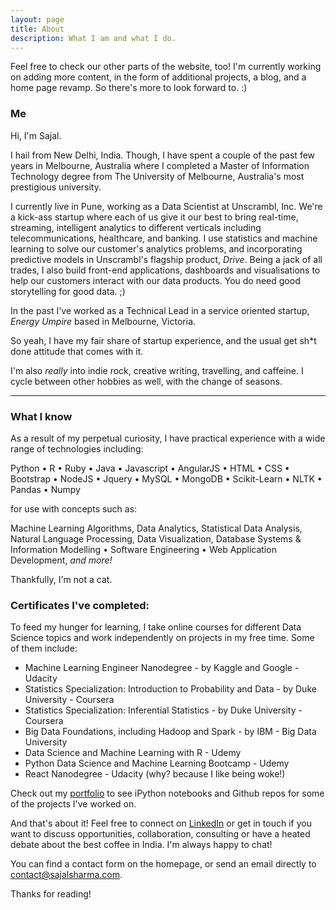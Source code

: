 ```yaml
---
layout: page
title: About
description: What I am and what I do.
---
```


<p class="message">
  Feel free to check our other parts of the website, too! I'm currently working on adding more content, in the form of additional projects, a blog, and a home page revamp. So there's more to look forward to. :)
</p>

### Me

Hi, I'm Sajal.

I hail from New Delhi, India. Though, I have spent a couple of the past few years in Melbourne, Australia where I completed a Master of Information Technology degree from The University of Melbourne, Australia's most prestigious university.

I currently live in Pune, working as a Data Scientist at Unscrambl, Inc. We're a kick-ass startup where each of us give it our best to bring real-time, streaming, intelligent analytics to different verticals including telecommunications, healthcare, and banking. I use statistics and machine learning to solve our customer's analytics problems, and incorporating predictive models in Unscrambl's flagship product, *Drive*. Being a jack of all trades, I also build front-end applications, dashboards and visualisations to help our customers interact with our data products. You do need good storytelling for good data. ;)

In the past I've worked as a Technical Lead in a service oriented startup, <em>Energy Umpire</em> based in Melbourne, Victoria.

So yeah, I have my fair share of startup experience, and the usual get sh*t done attitude that comes with it.

I'm also <em>really</em> into indie rock, creative writing, travelling, and caffeine. I cycle between other hobbies as well, with the change of seasons.

<hr>

### What I know

As a result of my perpetual curiosity, I have practical experience with a wide range of technologies including:

Python • R • Ruby • Java • Javascript • AngularJS • HTML • CSS • Bootstrap • NodeJS • Jquery • MySQL • MongoDB • Scikit-Learn • NLTK • Pandas • Numpy

for use with concepts such as:

Machine Learning Algorithms, Data Analytics, Statistical Data Analysis, Natural Language Processing, Data Visualization, Database Systems & Information Modelling • Software Engineering • Web Application Development, <em>and more!</em>

Thankfully, I'm not a cat.

### Certificates I've completed:

To feed my hunger for learning, I take online courses for different Data Science topics and work independently on projects in my free time. Some of them include:

* Machine Learning Engineer Nanodegree - by Kaggle and Google - Udacity
* Statistics Specialization: Introduction to Probability and Data - by Duke University - Coursera
* Statistics Specialization: Inferential Statistics - by Duke University - Coursera
* Big Data Foundations, including Hadoop and Spark - by IBM - Big Data University
* Data Science and Machine Learning with R - Udemy
* Python Data Science and Machine Learning Bootcamp - Udemy
* React Nanodegree - Udacity (why? because I like being woke!)

Check out my [portfolio](/portfolio) to see iPython notebooks and Github repos for some of the projects I've worked on.

And that's about it! Feel free to connect on [LinkedIn](https://www.linkedin.com/in/sajals) or get in touch if you want to discuss opportunities, collaboration, consulting or have a heated debate about the best coffee in India. I'm always happy to chat!

You can find a contact form on the homepage, or send an email directly to <a href="mailto:contact@sajalsharma.com">contact@sajalsharma.com</a>.


Thanks for reading!
